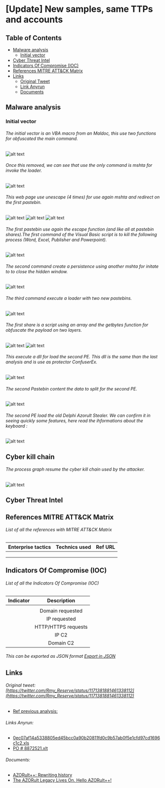 # [Update] New samples, same TTPs and accounts
## Table of Contents
* [Malware analysis](#Malware-analysis)
  + [Initial vector](#Initial-vector)
* [Cyber Threat Intel](#Cyber-Threat-Intel)
* [Indicators Of Compromise (IOC)](#IOC)
* [References MITRE ATT&CK Matrix](#Ref-MITRE-ATTACK)
* [Links](#Links)
  + [Original Tweet](#Original-Tweet)
  + [Link Anyrun](#Links-Anyrun)
  + [Documents](#Documents)

## Malware analysis <a name="Malware-analysis"></a>
### Initial vector <a name="Initial-vector"></a>
###### The initial vector is an VBA macro from an Maldoc, this use two functions for obfuscated the main command.
![alt text](https://raw.githubusercontent.com/StrangerealIntel/CyberThreatIntel/master/Pakistan/APT/Gorgon/09-09-19/Images/macro1.png "")
###### Once this removed, we can see that use the only command is  mshta for invoke the loader.
![alt text](https://raw.githubusercontent.com/StrangerealIntel/CyberThreatIntel/master/Pakistan/APT/Gorgon/09-09-19/Images/Macro2.PNG "")
###### This web page use unescape (4 times) for use again mshta and redirect on the first pastebin.
![alt text](https://raw.githubusercontent.com/StrangerealIntel/CyberThreatIntel/master/Pakistan/APT/Gorgon/09-09-19/Images/site.PNG "")
![alt text](https://raw.githubusercontent.com/StrangerealIntel/CyberThreatIntel/master/Pakistan/APT/Gorgon/09-09-19/Images/redirect1.PNG "")
![alt text](https://raw.githubusercontent.com/StrangerealIntel/CyberThreatIntel/master/Pakistan/APT/Gorgon/09-09-19/Images/redirect2.PNG "")
###### The first pastebin use again the escape function (and like all at pastebin shares).The first command of the Visual Basic script is to kill the following process (Word, Excel, Publisher and Powerpoint).
![alt text](https://raw.githubusercontent.com/StrangerealIntel/CyberThreatIntel/master/Pakistan/APT/Gorgon/09-09-19/Images/loader1.PNG "")
###### The second command create a persistence using another mshta for initate to to close the hidden window.
![alt text](https://raw.githubusercontent.com/StrangerealIntel/CyberThreatIntel/master/Pakistan/APT/Gorgon/09-09-19/Images/loader1close.PNG "")
###### The third command execute a loader with two new pastebins. 
![alt text](https://raw.githubusercontent.com/StrangerealIntel/CyberThreatIntel/master/Pakistan/APT/Gorgon/09-09-19/Images/LoaderL2P.png "")
###### The first share is a script using an array and the getbytes function for obfuscate the payload on two layers.
![alt text](https://github.com/StrangerealIntel/CyberThreatIntel/blob/master/Pakistan/APT/Gorgon/09-09-19/Images/LoaderL2P1-1.png "")
![alt text](https://github.com/StrangerealIntel/CyberThreatIntel/blob/master/Pakistan/APT/Gorgon/09-09-19/Images/LoaderL2P1-2.png "")
###### This execute a dll for load the second PE. This dll is the same than the last analysis and is  use as protector ConfuserEx.
![alt text](https://github.com/StrangerealIntel/CyberThreatIntel/blob/master/Pakistan/APT/Gorgon/09-09-19/Images/LoaderL2P1-2C.png "")
###### The second Pastebin content the data to split for the second PE.
![alt text](https://github.com/StrangerealIntel/CyberThreatIntel/blob/master/Pakistan/APT/Gorgon/09-09-19/Images/LoaderL2P2-1.png "")
###### The second PE load the old Delphi Azorult Stealer. We can confirm it in seeing quickly some features, here read the ihformations about the keyboard :
![alt text](https://github.com/StrangerealIntel/CyberThreatIntel/blob/master/Pakistan/APT/Gorgon/09-09-19/Images/Bin-Keyboard.PNG "")


## Cyber kill chain <a name="Cyber-kill-chain"></a>
###### The process graph resume the cyber kill chain used by the attacker.
![alt text](https://raw.githubusercontent.com/StrangerealIntel/CyberThreatIntel/master/Pakistan/APT/Gorgon/09-09-19/Images/Cyberkillchain.png "")
## Cyber Threat Intel <a name="Cyber-Threat-Intel"></a>
## References MITRE ATT&CK Matrix <a name="Ref-MITRE-ATTACK"></a>
###### List of all the references with MITRE ATT&CK Matrix

|Enterprise tactics|Technics used|Ref URL|
| :---------------: |:-------------| :------------- |
||||
||||
||||

## Indicators Of Compromise (IOC) <a name="IOC"></a>

###### List of all the Indicators Of Compromise (IOC)

| Indicator     | Description|
| ------------- |:-------------:|
|||
||Domain requested|
||IP requested|
||HTTP/HTTPS requests||
||IP C2|
||Domain C2|
###### This can be exported as JSON format [Export in JSON]()	

## Links <a name="Links"></a>
###### Original tweet: [https://twitter.com/Rmy_Reserve/status/1171381881461338112](https://twitter.com/Rmy_Reserve/status/1171381881461338112) <a name="Original-Tweet"></a>
* [Ref previous analysis:](https://github.com/StrangerealIntel/CyberThreatIntel/blob/master/Pakistan/APT/Gorgon/23-08-19/Malware%20analysis%2025-08-19.md)
###### Links Anyrun: <a name="Links-Anyrun"></a>
* [0ec07af14a5338805ed45bcc0a90b20811fd0c9b57ab0f5e1cfd97cd1696c1c2.xls](https://app.any.run/tasks/bb1279af-7fff-4b37-8439-7b303f113082)
* [PO # 8872521.xlt](https://app.any.run/tasks/ff27dd57-9484-4c1c-9a13-6eedf3ede657)
###### Documents: <a name="Documents"></a>
* [AZORult++: Rewriting history](https://securelist.com/azorult-analysis-history/89922/)
* [The AZORult Legacy Lives On. Hello AZORult++!](https://www.bleepingcomputer.com/news/security/the-azorult-legacy-lives-on-hello-azorult-/)
